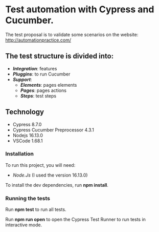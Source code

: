 # Test automation with Cypress and Cucumber.

The test proposal is to validate some scenarios on the website: http://automationpractice.com/

## The test structure is divided into:

* ***Integration***: features
* ***Pluggins***: to run Cucumber
* ***Support***:
	* ***Elements***: pages elements
	* ***Pages***: pages actions
	* ***Steps***: test steps
 
## Technology

- Cypress 8.7.0
- Cypress Cucumber Preprocessor 4.3.1
- Nodejs 16.13.0
- VSCode 1.68.1

### Installation

To run this project, you will need:
- *Node.Js* (I used the version 16.13.0)

To install the dev dependencies, run **npm install**.

### Running the tests

Run **npm test** to run all tests.

Run **npm run open** to open the Cypress Test Runner to run tests in interactive mode.


